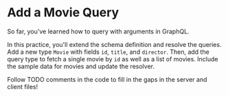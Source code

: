 # Add a Movie Query

So far, you've learned how to query with arguments in GraphQL.

In this practice, you'll extend the schema definition and resolve the queries. Add a new type `Movie` with fields `id`, `title`, and `director`. Then, add the query type to fetch a single movie by `id` as well as a list of movies. Include the sample data for movies and update the resolver.

Follow TODO comments in the code to fill in the gaps in the server and client files!
